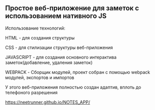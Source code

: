 ## Простое веб-приложение для заметок с использованием нативного JS

Использование технологий:

HTML - для создания структуры

CSS - для стилизации структуры веб-приложения

JAVASCRIPT - для создания основного интерактива заметок(добавление, удаления заметок)

WEBPACK - Сборщик модулей, проект собран с помощью webpack модулей, экспортов и импортов

У этого веб-приложения полностью создан адаптив, вплоть до телефоного разрешения

https://neetrunner.github.io/NOTES_APP/
